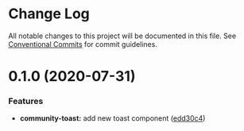 # Change Log

All notable changes to this project will be documented in this file.
See [Conventional Commits](https://conventionalcommits.org) for commit guidelines.

# 0.1.0 (2020-07-31)


### Features

* **community-toast:** add new toast component ([edd30c4](https://github.com/telus/tds-community/commit/edd30c47be89fdfbc75eeb42bc6c62fff37740c4))

